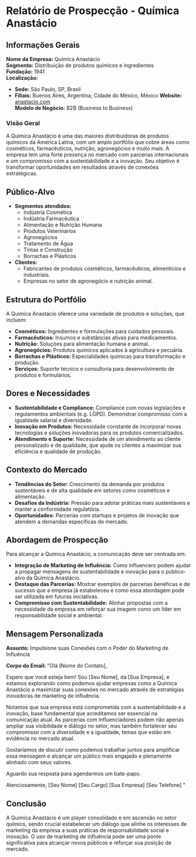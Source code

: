 # Relatório de Prospecção - Química Anastácio

## Informações Gerais
**Nome da Empresa:** Química Anastácio  
**Segmento:** Distribuição de produtos químicos e ingredientes  
**Fundação:** 1941  
**Localização:** 
- **Sede:** São Paulo, SP, Brasil
- **Filiais:** Buenos Aires, Argentina; Cidade do México, México
**Website:** [anastacio.com](http://www.anastacio.com)  
**Modelo de Negócio:** B2B (Business to Business)

### Visão Geral
A Química Anastácio é uma das maiores distribuidoras de produtos químicos da América Latina, com um amplo portfólio que cobre áreas como cosméticos, farmacêuticos, nutrição, agronegócios e muito mais. A empresa tem uma forte presença no mercado com parcerias internacionais e um compromisso com a sustentabilidade e a inovação. Seu objetivo é transformar oportunidades em resultados através de conexões estratégicas.

## Público-Alvo
- **Segmentos atendidos:** 
   - Indústria Cosmética
   - Indústria Farmacêutica
   - Alimentação e Nutrição Humana
   - Produtos Veterinários
   - Agronegócios
   - Tratamento de Água
   - Tintas e Construção
   - Borrachas e Plásticos
- **Clientes:** 
   - Fabricantes de produtos cosméticos, farmacêuticos, alimentícios e industriais.
   - Empresas no setor de agronegócio e nutrição animal.

## Estrutura do Portfólio
A Química Anastácio oferece uma variedade de produtos e soluções, que incluem:

- **Cosméticos:** Ingredientes e formulações para cuidados pessoais.
- **Farmacêuticos:** Insumos e substâncias ativas para medicamentos.
- **Nutrição:** Soluções para alimentação humana e animal.
- **Agronegócios:** Produtos químicos aplicados à agricultura e pecuária.
- **Borrachas e Plásticos:** Especialidades químicas para transformação e produção.
- **Serviços:** Suporte técnico e consultoria para desenvolvimento de produtos e formulários.

## Dores e Necessidades
- **Sustentabilidade e Compliance:** Compliance com novas legislações e regulamentos ambientais (e.g. LGPD). Demonstrar compromisso com a igualdade salarial e diversidade.
- **Inovação em Produtos:** Necessidade constante de incorporar novas tecnologias e soluções inovadoras para os produtos comercializados.
- **Atendimento e Suporte:** Necessidade de um atendimento ao cliente personalizado e de qualidade, que ajude os clientes a maximizar sua eficiência e qualidade de produção.

## Contexto do Mercado
- **Tendências do Setor:** Crescimento da demanda por produtos sustentáveis e de alta qualidade em setores como cosméticos e alimentação.
- **Desafios da Indústria:** Pressão para adotar práticas mais sustentáveis e manter a conformidade regulatória.
- **Oportunidades:** Parcerias com startups e projetos de inovação que atendem a demandas específicas do mercado.

## Abordagem de Prospecção
Para alcançar a Química Anastácio, a comunicação deve ser centrada em:
- **Integração de Marketing de Influência:** Como influencers podem ajudar a propagar mensagens de sustentabilidade e inovação para o público-alvo da Química Anastácio.
- **Destaque das Parcerias:** Mostrar exemplos de parcerias benéficas e de sucesso que a empresa já estabeleceu e como essa abordagem pode ser utilizada em futuras iniciativas.
- **Compromisso com Sustentabilidade:** Alinhar propostas com a necessidade da empresa em reforçar sua imagem como um líder em responsabilidade social e ambiental.

## Mensagem Personalizada
**Assunto:** Impulsione suas Conexões com o Poder do Marketing de Influência

**Corpo do Email:**
"Olá [Nome do Contato],

Espero que você esteja bem! Sou [Seu Nome], da [Sua Empresa], e estamos explorando como podemos ajudar empresas como a Química Anastácio a maximizar suas conexões no mercado através de estratégias inovadoras de marketing de influência.

Notamos que sua empresa está comprometida com a sustentabilidade e a inovação, base fundamental que acreditamos ser essencial na comunicação atual. As parcerias com influenciadores podem não apenas ampliar sua visibilidade e diálogo no setor, mas também fortalecer seu compromisso com a diversidade e a igualdade, temas que estão em evidência no mercado atual.

Gostaríamos de discutir como podemos trabalhar juntos para amplificar essa mensagem e alcançar um público mais engajado e plenamente alinhado com seus valores.

Aguardo sua resposta para agendarmos um bate-papo.

Atenciosamente,
[Seu Nome]
[Seu Cargo]
[Sua Empresa]
[Seu Telefone]
"

## Conclusão
A Química Anastácio é um player consolidado e em ascensão no setor químico, sendo crucial estabelecer um diálogo que alinhe os interesses de marketing da empresa a suas práticas de responsabilidade social e inovação. O uso de marketing de influência pode ser uma ponte significativa para alcançar novos públicos e reforçar sua posição de mercado.
